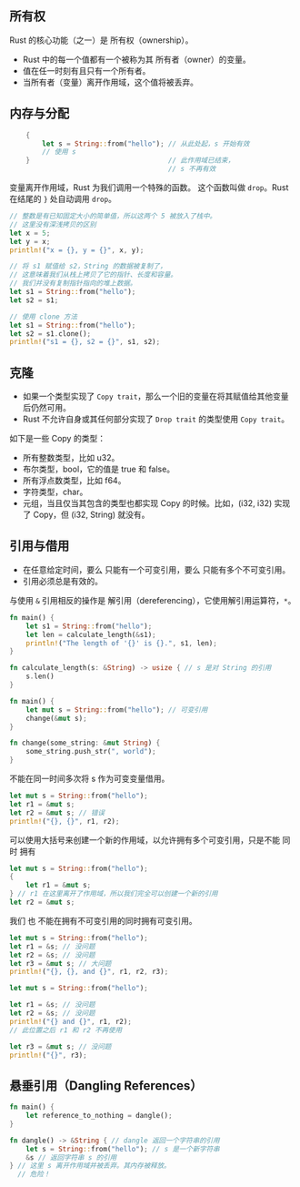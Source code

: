 ## 所有权

Rust 的核心功能（之一）是 所有权（ownership）。

- Rust 中的每一个值都有一个被称为其 所有者（owner）的变量。
- 值在任一时刻有且只有一个所有者。
- 当所有者（变量）离开作用域，这个值将被丢弃。

## 内存与分配

```rust
    {
        let s = String::from("hello"); // 从此处起，s 开始有效
        // 使用 s
    }                                  // 此作用域已结束，
                                       // s 不再有效
```

变量离开作用域，Rust 为我们调用一个特殊的函数。
这个函数叫做 `drop`。Rust 在结尾的 `}` 处自动调用 `drop`。

```rust
// 整数是有已知固定大小的简单值，所以这两个 5 被放入了栈中。
// 这里没有深浅拷贝的区别
let x = 5;
let y = x;
println!("x = {}, y = {}", x, y);

// 将 s1 赋值给 s2，String 的数据被复制了，
// 这意味着我们从栈上拷贝了它的指针、长度和容量。
// 我们并没有复制指针指向的堆上数据。
let s1 = String::from("hello");
let s2 = s1;

// 使用 clone 方法
let s1 = String::from("hello");
let s2 = s1.clone();
println!("s1 = {}, s2 = {}", s1, s2);
```

## 克隆

- 如果一个类型实现了 `Copy trait`，那么一个旧的变量在将其赋值给其他变量后仍然可用。
- Rust 不允许自身或其任何部分实现了 `Drop trait` 的类型使用 `Copy trait`。

如下是一些 Copy 的类型：

- 所有整数类型，比如 u32。
- 布尔类型，bool，它的值是 true 和 false。
- 所有浮点数类型，比如 f64。
- 字符类型，char。
- 元组，当且仅当其包含的类型也都实现 Copy 的时候。比如，(i32, i32) 实现了 Copy，但 (i32, String) 就没有。

## 引用与借用

- 在任意给定时间，要么 只能有一个可变引用，要么 只能有多个不可变引用。
- 引用必须总是有效的。

与使用 `&` 引用相反的操作是 解引用（dereferencing），它使用解引用运算符，`*`。

```rust
fn main() {
    let s1 = String::from("hello");
    let len = calculate_length(&s1);
    println!("The length of '{}' is {}.", s1, len);
}

fn calculate_length(s: &String) -> usize { // s 是对 String 的引用
    s.len()
}
```

```rust
fn main() {
    let mut s = String::from("hello"); // 可变引用
    change(&mut s);
}

fn change(some_string: &mut String) {
    some_string.push_str(", world");
}
```

不能在同一时间多次将 s 作为可变变量借用。

```rust
let mut s = String::from("hello");
let r1 = &mut s;
let r2 = &mut s; // 错误
println!("{}, {}", r1, r2);
```

可以使用大括号来创建一个新的作用域，以允许拥有多个可变引用，只是不能 同时 拥有

```rust
let mut s = String::from("hello");
{
    let r1 = &mut s;
} // r1 在这里离开了作用域，所以我们完全可以创建一个新的引用
let r2 = &mut s;
```

我们 也 不能在拥有不可变引用的同时拥有可变引用。

```rust
let mut s = String::from("hello");
let r1 = &s; // 没问题
let r2 = &s; // 没问题
let r3 = &mut s; // 大问题
println!("{}, {}, and {}", r1, r2, r3);
```

```rust
let mut s = String::from("hello");

let r1 = &s; // 没问题
let r2 = &s; // 没问题
println!("{} and {}", r1, r2);
// 此位置之后 r1 和 r2 不再使用

let r3 = &mut s; // 没问题
println!("{}", r3);
```

## 悬垂引用（Dangling References）

```rust
fn main() {
    let reference_to_nothing = dangle();
}

fn dangle() -> &String { // dangle 返回一个字符串的引用
    let s = String::from("hello"); // s 是一个新字符串
    &s // 返回字符串 s 的引用
} // 这里 s 离开作用域并被丢弃。其内存被释放。
  // 危险！
```
